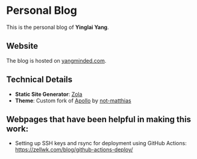 # Personal Blog

This is the personal blog of **Yinglai Yang**.

## Website

The blog is hosted on [yangminded.com](https://yangminded.com/).

## Technical Details

- **Static Site Generator**: [Zola](https://www.getzola.org/)
- **Theme**: Custom fork of [Apollo](https://github.com/not-matthias/apollo) by [not-matthias](https://github.com/not-matthias)

## Webpages that have been helpful in making this work:
- Setting up SSH keys and rsync for deployment using GitHub Actions: https://zellwk.com/blog/github-actions-deploy/


